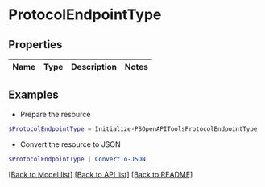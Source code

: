# ProtocolEndpointType
## Properties

Name | Type | Description | Notes
------------ | ------------- | ------------- | -------------

## Examples

- Prepare the resource
```powershell
$ProtocolEndpointType = Initialize-PSOpenAPIToolsProtocolEndpointType 
```

- Convert the resource to JSON
```powershell
$ProtocolEndpointType | ConvertTo-JSON
```

[[Back to Model list]](../README.md#documentation-for-models) [[Back to API list]](../README.md#documentation-for-api-endpoints) [[Back to README]](../README.md)

